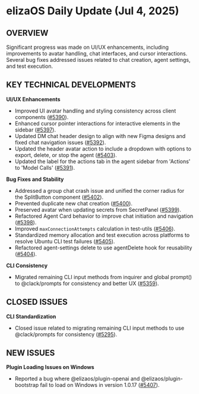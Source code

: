 # elizaOS Daily Update (Jul 4, 2025)

## OVERVIEW
Significant progress was made on UI/UX enhancements, including improvements to avatar handling, chat interfaces, and cursor interactions. Several bug fixes addressed issues related to chat creation, agent settings, and test execution.

## KEY TECHNICAL DEVELOPMENTS

**UI/UX Enhancements**
*   Improved UI avatar handling and styling consistency across client components ([#5390](https://github.com/elizaos/eliza/pull/5390)).
*   Enhanced cursor pointer interactions for interactive elements in the sidebar ([#5397](https://github.com/elizaos/eliza/pull/5397)).
*   Updated DM chat header design to align with new Figma designs and fixed chat navigation issues ([#5392](https://github.com/elizaos/eliza/pull/5392)).
*   Updated the header avatar action to include a dropdown with options to export, delete, or stop the agent ([#5403](https://github.com/elizaos/eliza/pull/5403)).
*   Updated the label for the actions tab in the agent sidebar from 'Actions' to 'Model Calls' ([#5391](https://github.com/elizaos/eliza/pull/5391)).

**Bug Fixes and Stability**
*   Addressed a group chat crash issue and unified the corner radius for the SplitButton component ([#5402](https://github.com/elizaos/eliza/pull/5402)).
*   Prevented duplicate new chat creation ([#5400](https://github.com/elizaos/eliza/pull/5400)).
*   Preserved avatar when updating secrets from SecretPanel ([#5399](https://github.com/elizaos/eliza/pull/5399)).
*   Refactored Agent Card behavior to improve chat initiation and navigation ([#5398](https://github.com/elizaos/eliza/pull/5398)).
*   Improved `maxConnectionAttempts` calculation in test-utils ([#5406](https://github.com/elizaos/eliza/pull/5406)).
*   Standardized memory allocation and test execution across platforms to resolve Ubuntu CLI test failures ([#5405](https://github.com/elizaos/eliza/pull/5405)).
*   Refactored agent-settings delete to use agentDelete hook for reusability ([#5404](https://github.com/elizaos/eliza/pull/5404)).

**CLI Consistency**
*   Migrated remaining CLI input methods from inquirer and global prompt() to @clack/prompts for consistency and better UX ([#5359](https://github.com/elizaos/eliza/pull/5359)).

## CLOSED ISSUES

**CLI Standardization**
*   Closed issue related to migrating remaining CLI input methods to use @clack/prompts for consistency ([#5295](https://github.com/elizaos/eliza/issues/5295)).

## NEW ISSUES

**Plugin Loading Issues on Windows**
*   Reported a bug where @elizaos/plugin-openai and @elizaos/plugin-bootstrap fail to load on Windows in version 1.0.17 ([#5407](https://github.com/elizaos/eliza/issues/5407)).